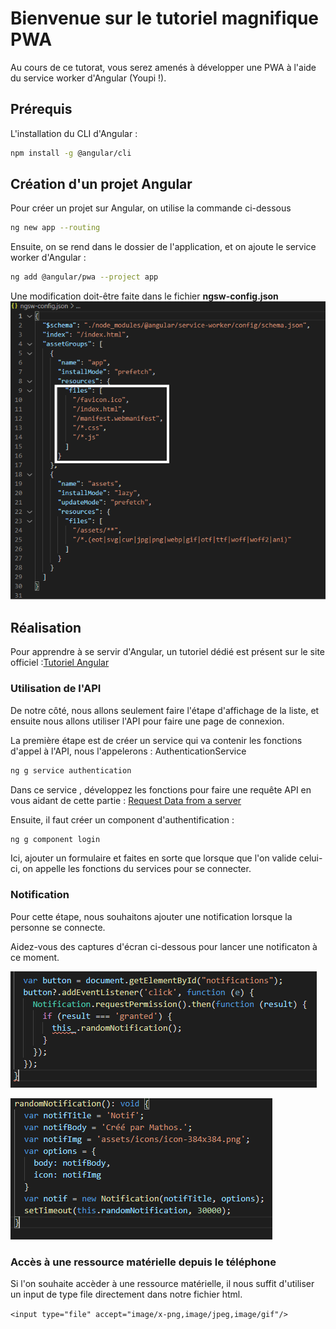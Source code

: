 # Bienvenue sur le tutoriel magnifique PWA

Au cours de ce tutorat, vous serez amenés à développer une PWA à l'aide du service worker d'Angular (Youpi !).

## Prérequis

L'installation du CLI d'Angular :

```bash
npm install -g @angular/cli
```

## Création d'un projet Angular

Pour créer un projet sur Angular, on utilise la commande ci-dessous

```bash
ng new app --routing
```

Ensuite, on se rend dans le dossier de l'application, et on ajoute le service worker d'Angular :

```bash
ng add @angular/pwa --project app
```

Une modification doit-être faite dans le fichier **ngsw-config.json**
![Image](config.png)

## Réalisation

Pour apprendre à se servir d'Angular, un tutoriel dédié est présent sur le site officiel :[Tutoriel Angular](https://angular.io/tutorial)

### Utilisation de l'API

De notre côté, nous allons seulement faire l'étape d'affichage de la liste, et ensuite nous allons utiliser l'API pour faire une page de connexion.

La première étape est de créer un service qui va contenir les fonctions d'appel à l'API, nous l'appelerons : AuthenticationService

```bash
ng g service authentication
```

Dans ce service , développez les fonctions pour faire une requête API en vous aidant de cette partie : [Request Data from a server](https://angular.io/tutorial/toh-pt6)

Ensuite, il faut créer un component d'authentification :

```bash
ng g component login
```

Ici, ajouter un formulaire et faites en sorte que lorsque que l'on valide celui-ci, on appelle les fonctions du services pour se connecter.

### Notification

Pour cette étape, nous souhaitons ajouter une notification lorsque la personne se connecte.

Aidez-vous des captures d'écran ci-dessous pour lancer une notificaton à ce moment.

![Image](permission-notification.png)

![Image](fonction-notification.png)

### Accès à une ressource matérielle depuis le téléphone

Si l'on souhaite accèder à une ressource matérielle, il nous suffit d'utiliser un input de type file directement dans notre fichier html.

`<input type="file" accept="image/x-png,image/jpeg,image/gif"/>`
